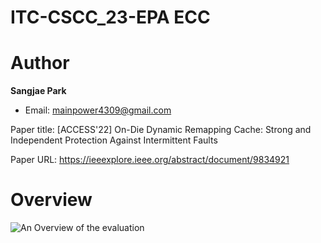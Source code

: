 # ITC-CSCC_23-EPA ECC

# Author

**Sangjae Park** 
- Email: mainpower4309@gmail.com

Paper title: [ACCESS'22] On-Die Dynamic Remapping Cache: Strong and Independent Protection Against Intermittent Faults

Paper URL: https://ieeexplore.ieee.org/abstract/document/9834921


# Overview
![An Overview of the evaluation](https://github.com/xyz123479/ACCESS_22-DRC/blob/main/DRC.png)
